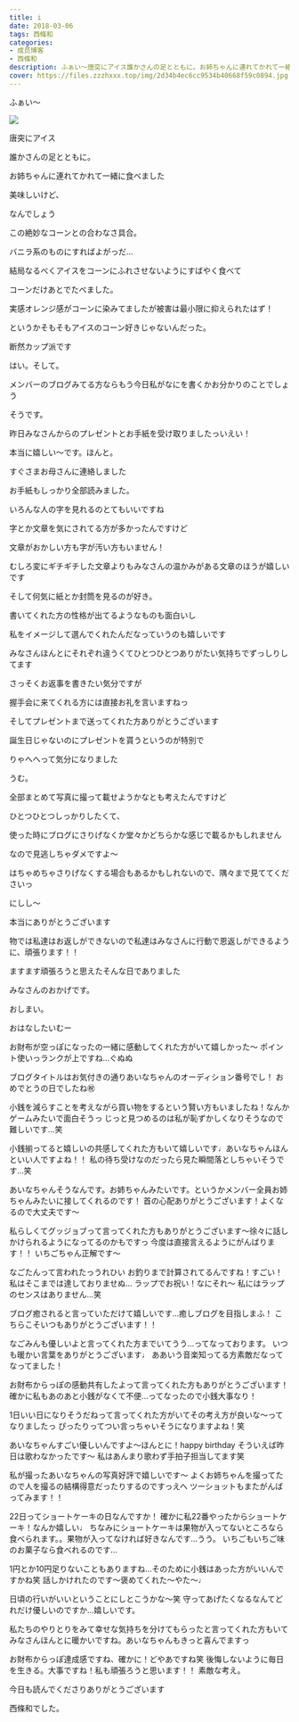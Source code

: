 ```yaml
---
title: i
date: 2018-03-06
tags: 西條和
categories: 
- 成员博客
- 西條和
description: ふぁい〜唐突にアイス誰かさんの足とともに。お姉ちゃんに連れてかれて一緒に食べました美味しいけど、なんで...
cover: https://files.zzzhxxx.top/img/2d34b4ec6cc9534b40668f59c0894.jpg 
---
```








ふぁい〜




![](https://files.zzzhxxx.top/img/2d34b4ec6cc9534b40668f59c0894.jpg)







唐突にアイス







誰かさんの足とともに。






お姉ちゃんに連れてかれて一緒に食べました








美味しいけど、




なんでしょう





この絶妙なコーンとの合わなさ具合。







バニラ系のものにすればよがっだ…








結局なるべくアイスをコーンにふれさせないようにすばやく食べて





コーンだけあとでたべました。





実感オレンジ感がコーンに染みてましたが被害は最小限に抑えられたはず！




というかそもそもアイスのコーン好きじゃないんだった。






断然カップ派です







はい。そして。




メンバーのブログみてる方ならもう今日私がなにを書くかお分かりのことでしょう








そうです。









昨日みなさんからのプレゼントとお手紙を受け取りましたっいえい！








本当に嬉しい〜です。ほんと。







すぐさまお母さんに連絡しました







お手紙もしっかり全部読みました。







いろんな人の字を見れるのとてもいいですね





字とか文章を気にされてる方が多かったんですけど



文章がおかしい方も字が汚い方もいません！





むしろ変にギチギチした文章よりもみなさんの温かみがある文章のほうが嬉しいです







そして何気に紙とか封筒を見るのが好き。






書いてくれた方の性格が出てるようなものも面白いし





私をイメージして選んでくれたんだなっていうのも嬉しいです






みなさんほんとにそれぞれ違うくてひとつひとつありがたい気持ちでずっしりしてます






さっそくお返事を書きたい気分ですが







握手会に来てくれる方には直接お礼を言いますねっ








そしてプレゼントまで送ってくれた方ありがとうございます






誕生日じゃないのにプレゼントを貰うというのが特別で





りゃへへって気分になりました






うむ。





全部まとめて写真に撮って載せようかなとも考えたんですけど







ひとつひとつしっかりしたくて、








使った時にブログにさりげなくか堂々かどちらかな感じで載るかもしれません





なので見逃しちゃダメですよ〜






はちゃめちゃさりげなくする場合もあるかもしれないので、隅々まで見ててくださいっ




にしし〜








本当にありがとうございます






物では私達はお返しができないので私達はみなさんに行動で恩返しができるように、頑張ります！！





ますます頑張ろうと思えたそんな日でありました





みなさんのおかげです。






おしまい。




おはなしたいむー





お財布が空っぽになったの一緒に感動してくれた方がいて嬉しかった〜
ポイント使いっランクが上ですね…ぐぬぬ




ブログタイトルはお気付きの通りあいなちゃんのオーディション番号でし！
おめでとうの日でしたね㊗️





小銭を減らすことを考えながら買い物をするという賢い方もいましたね！なんかゲームみたいで面白そうっ
じっと見つめるのは私が恥ずかしくなりそうなので難しいです…笑






小銭揃ってると嬉しいの共感してくれた方もいて嬉しいです♩あいなちゃんほんといい人ですよね！！
私の待ち受けなのだったら見た瞬間落としちゃいそうです…笑




あいなちゃんそうなんです。お姉ちゃんみたいです。というかメンバー全員お姉ちゃんみたいに接してくれるのです！
首の心配ありがとうございます！よくなるので大丈夫です〜





私らしくてグッジョブって言ってくれた方もありがとうございます〜徐々に話しかけられるようになってるのかもですっ
今度は直接言えるようにがんばります！！
いちごちゃん正解です〜





なごたんって言われたっうれひい
お釣りまで計算されてるんですね！すごい！
私はそこまでは達しておりませぬ…
ラップでお祝い！なにそれ〜
私にはラップのセンスはありません…笑






ブログ癒されると言っていただけて嬉しいです…癒しブログを目指しまふ！
こちらこそいつもありがとうございます！！





なごみんも優しいよと言ってくれた方までいてうう…ってなっております。
いつも暖かい言葉をありがとうございます♩
ああいう音楽知ってる方素敵だなってなってました！





お財布からっぽの感動共有したよって言ってくれた方もありがとうございます！
確かに私もあのあと小銭がなくて不便…ってなったので小銭大事なり！






1日いい日になりそうだねって言ってくれた方がいてその考え方が良いな〜ってなりましたっ
ぴったりってつい言っちゃいそうになりますよね！笑






あいなちゃんすごい優しいんですよ〜ほんとに！happy birthday そういえば昨日は歌わなかったです〜
私はあんまり歌わず手拍子担当してます笑




私が撮ったあいなちゃんの写真好評で嬉しいです〜
よくお姉ちゃんを撮ってたので人を撮るの結構得意だったりするのですっえへ
ツーショットもまたがんばってみます！！





22日ってショートケーキの日なんですか！
確かに私22番やったからショートケーキ！なんか嬉しい♩
ちなみにショートケーキは果物が入ってないところなら食べられます。。果物が入ってなければ好きなんです…うう。
いちごもいちご味のお菓子なら食べれるのです…






1円とか10円足りないこともありますね…そのために小銭はあった方がいいんですかね笑
話しかけれたのです〜褒めてくれた〜やた〜♩





日頃の行いがいいということにしとこうかな〜笑
守ってあげたくなるなんてどれだけ優しいのですか…嬉しいです。






私たちのやりとりをみて幸せな気持ちを分けてもらったと言ってくれた方もいてみなさんほんとに暖かいですね。あいなちゃんもきっと喜んでますっ




お財布からっぽ達成感ですね、確かに！どやあですね笑
後悔しないように毎日を生きる。大事ですね！私も頑張ろうと思います！！
素敵な考え。













今日も読んでくださりありがとうございます






西條和でした。


